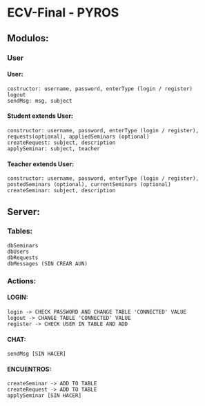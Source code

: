 # ECV-Final - PYROS

## Modulos:

### User

#### User:

    costructor: username, password, enterType (login / register)
    logout
    sendMsg: msg, subject

#### Student extends User:

    constructor: username, password, enterType (login / register), requests(optional), appliedSeminars (optional)
    createRequest: subject, description
    applySeminar: subject, teacher

#### Teacher extends User:

    constructor: username, password, enterType (login / register), postedSeminars (optional), currentSeminars (optional)
    createSeminar: subject, description

## Server:

### Tables:

    dbSeminars
    dbUsers
    dbRequests
    dbMessages (SIN CREAR AUN)

### Actions:

#### LOGIN:

    login -> CHECK PASSWORD AND CHANGE TABLE 'CONNECTED' VALUE
    logout -> CHANGE TABLE 'CONNECTED' VALUE
    register -> CHECK USER IN TABLE AND ADD

#### CHAT:

    sendMsg [SIN HACER]

#### ENCUENTROS:

    createSeminar -> ADD TO TABLE
    createRequest -> ADD TO TABLE
    applySeminar [SIN HACER]
